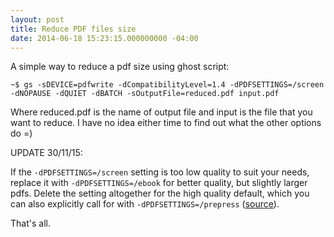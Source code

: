 ```yaml
---
layout: post
title: Reduce PDF files size
date: 2014-06-18 15:23:15.000000000 -04:00
---
```

A simple way to reduce a pdf size using ghost script:

	~$ gs -sDEVICE=pdfwrite -dCompatibilityLevel=1.4 -dPDFSETTINGS=/screen -dNOPAUSE -dQUIET -dBATCH -sOutputFile=reduced.pdf input.pdf

Where reduced.pdf is the name of output file and input is the file that you want to reduce. I have no idea either time to find out what the other options do =)

UPDATE 30/11/15:

If the `-dPDFSETTINGS=/screen` setting is too low quality to suit your needs, replace it with `-dPDFSETTINGS=/ebook` for better quality, but slightly larger pdfs. Delete the setting altogether for the high quality default, which you can also explicitly call for with `-dPDFSETTINGS=/prepress` ([source](http://askubuntu.com/a/256449)).

That's all.
